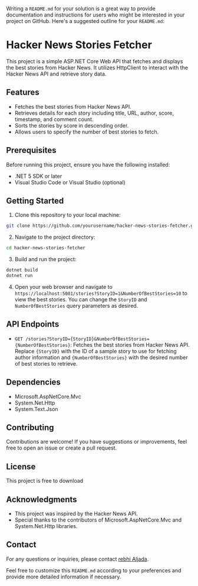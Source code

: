Writing a `README.md` for your solution is a great way to provide documentation and instructions for users who might be interested in your project on GitHub. Here's a suggested outline for your `README.md`:

# Hacker News Stories Fetcher

This project is a simple ASP.NET Core Web API that fetches and displays the best stories from Hacker News. It utilizes HttpClient to interact with the Hacker News API and retrieve story data.

## Features

- Fetches the best stories from Hacker News API.
- Retrieves details for each story including title, URL, author, score, timestamp, and comment count.
- Sorts the stories by score in descending order.
- Allows users to specify the number of best stories to fetch.

## Prerequisites

Before running this project, ensure you have the following installed:

- .NET 5 SDK or later
- Visual Studio Code or Visual Studio (optional)

## Getting Started

1. Clone this repository to your local machine:

```bash
git clone https://github.com/yourusername/hacker-news-stories-fetcher.git
```

2. Navigate to the project directory:

```bash
cd hacker-news-stories-fetcher
```

3. Build and run the project:

```bash
dotnet build
dotnet run
```

4. Open your web browser and navigate to `https://localhost:5001/stories?StoryID=1&NumberOfBestStories=10` to view the best stories. You can change the `StoryID` and `NumberOfBestStories` query parameters as desired.

## API Endpoints

- `GET /stories?StoryID={StoryID}&NumberOfBestStories={NumberOfBestStories}`: Fetches the best stories from Hacker News API. Replace `{StoryID}` with the ID of a sample story to use for fetching author information and `{NumberOfBestStories}` with the desired number of best stories to retrieve.

## Dependencies

- Microsoft.AspNetCore.Mvc
- System.Net.Http
- System.Text.Json

## Contributing

Contributions are welcome! If you have suggestions or improvements, feel free to open an issue or create a pull request.

## License

This project is free to download

## Acknowledgments

- This project was inspired by the Hacker News API.
- Special thanks to the contributors of Microsoft.AspNetCore.Mvc and System.Net.Http libraries.

## Contact

For any questions or inquiries, please contact [rebhi Aljada](mailto:rebhi_jada@hotmail.com).

Feel free to customize this `README.md` according to your preferences and provide more detailed information if necessary.
